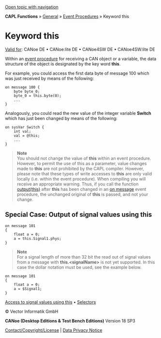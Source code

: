 [Open topic with navigation](../../../../../CANoeDEFamily.htm#Topics/CAPLFunctions/Other/EventProcedures/CAPLfunctionKeywordThis.md)

**CAPL Functions** » [General](../CAPLGeneralStartPage.md) » [Event Procedures](../CAPLfunctionsEventProceduresOverview.md) » Keyword this

# Keyword this

[Valid for](../../../Shared/FeatureAvailability.md): CANoe DE • CANoe:lite DE • CANoe4SW DE • CANoe4SW:lite DE

Within an [event procedure](../../../Shared/CAPL/General/EventProceduresOverview.md) for receiving a CAN object or a variable, the data structure of the object is designated by the key word **this**.

For example, you could access the first data byte of message 100 which was just received by means of the following:

```plaintext
on message 100 {
    byte byte_0;
    byte_0 = this.byte(0);
    ...
}
```

Analogously, you could read the new value of the integer variable **Switch** which has just been changed by means of the following:

```plaintext
on sysVar Switch {
    int val;
    val = @this;
    ...
}
```

> **Note**  
> You should not change the value of **this** within an event procedure. However, to permit the use of this as a parameter, value changes made to **this** are not prohibited by the CAPL compiler. However, please note that these types of write accesses to **this** are only valid locally (i.e. within the event procedure). When compiling you will receive an appropriate warning. Thus, if you call the function [output(this)](../../CAN/Functions/CAPLfunctionOutput.md) after **this** has been changed in an [on message](../../CAN/EventProcedures/CAPLfunctionOnMessage.md) event procedure, the unchanged original of **this** is passed, and not your change.

## Special Case: Output of signal values using this

```plaintext
on message 101
{
    float a = 0;
    a = this.Signal1.phys;
}
```

> **Note**  
> For a signal length of more than 32 bit the read out of signal values from a message with **this.&lt;signalName&gt;** is not yet supported. In this case the dollar notation must be used, see the example below.

```plaintext
on message 101
{
    float a = 0;
    a = $Signal1;
}
```

[Access to signal values using this](../../CAN/EventProcedures/CAPLfunctionOnMessage.md) • [Selectors](../../../Shared/CAPL/General/SelectorsOverview.md)

© Vector Informatik GmbH

**CANoe (Desktop Editions & Test Bench Editions)** Version 18 SP3

[Contact/Copyright/License](../../../Shared/ContactCopyrightLicense.md) | [Data Privacy Notice](https://www.vector.com/int/en/company/get-info/privacy-policy/)
